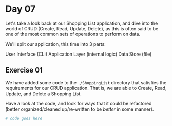 # Day 07

Let's take a look back at our Shopping List application, and dive into the world of CRUD (Create, Read, Update, Delete), as this is often said to be one of the most common sets of operations to perform on data.

We'll split our application, this time into 3 parts:

User Interface (CLI)
Application Layer (internal logic)
Data Store (file)

## Exercise 01

We have added some code to the `./ShoppingList` directory that satisfies the requirements for our CRUD application. That is, we are able to Create, Read, Update, and Delete a Shopping List.

Have a look at the code, and look for ways that it could be refactored (better organized/cleaned up/re-written to be _better_ in some manner).

```rb
# code goes here

```
